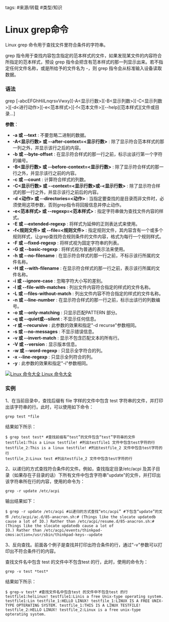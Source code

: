 
tags: #来源/转载 
#类型/知识


# Linux grep命令


Linux grep 命令用于查找文件里符合条件的字符串。

grep 指令用于查找内容包含指定的范本样式的文件，如果发现某文件的内容符合所指定的范本样式，预设 grep 指令会把含有范本样式的那一列显示出来。若不指定任何文件名称，或是所给予的文件名为 -，则 grep 指令会从标准输入设备读取数据。

### 语法

grep [-abcEFGhHilLnqrsvVwxy][-A<显示行数>][-B<显示列数>][-C<显示列数>][-d<进行动作>][-e<范本样式>][-f<范本文件>][--help][范本样式][文件或目录...]

**参数**：

-   **-a 或 --text** : 不要忽略二进制的数据。 
-   **-A<显示行数> 或 --after-context=<显示行数>** : 除了显示符合范本样式的那一列之外，并显示该行之后的内容。 
-   **-b 或 --byte-offset** : 在显示符合样式的那一行之前，标示出该行第一个字符的编号。 
-   **-B<显示行数> 或 --before-context=<显示行数>** : 除了显示符合样式的那一行之外，并显示该行之前的内容。 
-   **-c 或 --count** : 计算符合样式的列数。 
-   **-C<显示行数> 或 --context=<显示行数>或-<显示行数>** : 除了显示符合样式的那一行之外，并显示该行之前后的内容。 
-   **-d <动作> 或 --directories=<动作>** : 当指定要查找的是目录而非文件时，必须使用这项参数，否则grep指令将回报信息并停止动作。
-   **-e<范本样式> 或 --regexp=<范本样式>** : 指定字符串做为查找文件内容的样式。 
-   **-E 或 --extended-regexp** : 将样式为延伸的正则表达式来使用。 
-   **-f<规则文件> 或 --file=<规则文件>** : 指定规则文件，其内容含有一个或多个规则样式，让grep查找符合规则条件的文件内容，格式为每行一个规则样式。 
-   **-F 或 --fixed-regexp** : 将样式视为固定字符串的列表。 
-   **-G 或 --basic-regexp** : 将样式视为普通的表示法来使用。 
-   **-h 或 --no-filename** : 在显示符合样式的那一行之前，不标示该行所属的文件名称。 
-   **-H 或 --with-filename** : 在显示符合样式的那一行之前，表示该行所属的文件名称。 
-   **-i 或 --ignore-case** : 忽略字符大小写的差别。 
-   **-l 或 --file-with-matches** : 列出文件内容符合指定的样式的文件名称。 
-   **-L 或 --files-without-match** : 列出文件内容不符合指定的样式的文件名称。 
-   **-n 或 --line-number** : 在显示符合样式的那一行之前，标示出该行的列数编号。 
-   **-o 或 --only-matching** : 只显示匹配PATTERN 部分。 
-   **-q 或 --quiet或--silent** : 不显示任何信息。 
-   **-r 或 --recursive** : 此参数的效果和指定"-d recurse"参数相同。 
-   **-s 或 --no-messages** : 不显示错误信息。 
-   **-v 或 --invert-match** : 显示不包含匹配文本的所有行。 
-   **-V 或 --version** : 显示版本信息。 
-   **-w 或 --word-regexp** : 只显示全字符合的列。 
-   **-x --line-regexp** : 只显示全列符合的列。 
-   **-y** : 此参数的效果和指定"-i"参数相同。

 [![Linux 命令大全](https://www.runoob.com/images/up.gif) Linux 命令大全](https://www.runoob.com/linux/linux-command-manual.html)

### 实例

1、在当前目录中，查找后缀有 file 字样的文件中包含 test 字符串的文件，并打印出该字符串的行。此时，可以使用如下命令：

`grep test *file `

结果如下所示：

```
$ grep test test* #查找前缀有“test”的文件包含“test”字符串的文件 
testfile1:This a Linux testfile! #列出testfile1 文件中包含test字符的行 
testfile_2:This is a linux testfile! #列出testfile_2 文件中包含test字符的行 
testfile_2:Linux test #列出testfile_2 文件中包含test字符的行 
```

2、以递归的方式查找符合条件的文件。例如，查找指定目录/etc/acpi 及其子目录（如果存在子目录的话）下所有文件中包含字符串"update"的文件，并打印出该字符串所在行的内容，使用的命令为：

`grep -r update /etc/acpi `

输出结果如下：

```
$ grep -r update /etc/acpi #以递归的方式查找“etc/acpi” #下包含“update”的文件 /etc/acpi/ac.d/85-anacron.sh:# (Things like the slocate updatedb cause a lot of IO.) Rather than /etc/acpi/resume.d/85-anacron.sh:# (Things like the slocate updatedb cause a lot of  
IO.) Rather than /etc/acpi/events/thinkpad-cmos:action=/usr/sbin/thinkpad-keys--update 
```

3、反向查找。前面各个例子是查找并打印出符合条件的行，通过"-v"参数可以打印出不符合条件行的内容。

查找文件名中包含 test 的文件中不包含test 的行，此时，使用的命令为：

`grep -v test *test*`

结果如下所示：

```
$ grep-v test* #查找文件名中包含test 的文件中不包含test 的行 
testfile1:helLinux! testfile1:Linis a free Unix-type operating system. testfile1:Lin testfile_1:HELLO LINUX! testfile_1:LINUX IS A FREE UNIX-TYPE OPTERATING SYSTEM. testfile_1:THIS IS A LINUX TESTFILE! testfile_2:HELLO LINUX! testfile_2:Linux is a free unix-type opterating system.
```